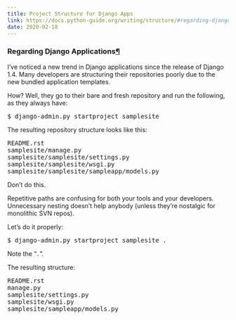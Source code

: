 ```yaml
---
title: Project Structure for Django Apps
link: https://docs.python-guide.org/writing/structure/#regarding-django-applications
date: 2020-02-18
---
```


<div class="section" id="regarding-django-applications">
<h3>Regarding Django Applications<a class="headerlink" href="#regarding-django-applications" title="Permalink to this headline">¶</a></h3>
<p>I’ve noticed a new trend in Django applications since the release of
Django 1.4. Many developers are structuring their repositories poorly
due to the new bundled application templates.</p>
<p>How? Well, they go to their bare and fresh repository and run the
following, as they always have:</p>
<div class="highlight-default notranslate"><div class="highlight"><pre><span></span>$ django-admin.py startproject samplesite
</pre></div>
</div>
<p>The resulting repository structure looks like this:</p>
<div class="highlight-default notranslate"><div class="highlight"><pre><span></span><span class="n">README</span><span class="o">.</span><span class="n">rst</span>
<span class="n">samplesite</span><span class="o">/</span><span class="n">manage</span><span class="o">.</span><span class="n">py</span>
<span class="n">samplesite</span><span class="o">/</span><span class="n">samplesite</span><span class="o">/</span><span class="n">settings</span><span class="o">.</span><span class="n">py</span>
<span class="n">samplesite</span><span class="o">/</span><span class="n">samplesite</span><span class="o">/</span><span class="n">wsgi</span><span class="o">.</span><span class="n">py</span>
<span class="n">samplesite</span><span class="o">/</span><span class="n">samplesite</span><span class="o">/</span><span class="n">sampleapp</span><span class="o">/</span><span class="n">models</span><span class="o">.</span><span class="n">py</span>
</pre></div>
</div>
<p>Don’t do this.</p>
<p>Repetitive paths are confusing for both your tools and your developers.
Unnecessary nesting doesn’t help anybody (unless they’re nostalgic for
monolithic SVN repos).</p>
<p>Let’s do it properly:</p>
<div class="highlight-default notranslate"><div class="highlight"><pre><span></span>$ django-admin.py startproject samplesite .
</pre></div>
</div>
<p>Note the “<code class="docutils literal notranslate"><span class="pre">.</span></code>”.</p>
<p>The resulting structure:</p>
<div class="highlight-default notranslate"><div class="highlight"><pre><span></span><span class="n">README</span><span class="o">.</span><span class="n">rst</span>
<span class="n">manage</span><span class="o">.</span><span class="n">py</span>
<span class="n">samplesite</span><span class="o">/</span><span class="n">settings</span><span class="o">.</span><span class="n">py</span>
<span class="n">samplesite</span><span class="o">/</span><span class="n">wsgi</span><span class="o">.</span><span class="n">py</span>
<span class="n">samplesite</span><span class="o">/</span><span class="n">sampleapp</span><span class="o">/</span><span class="n">models</span><span class="o">.</span><span class="n">py</span>
</pre></div>
</div>
</div>
